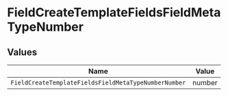 # FieldCreateTemplateFieldsFieldMetaTypeNumber


## Values

| Name                                                 | Value                                                |
| ---------------------------------------------------- | ---------------------------------------------------- |
| `FieldCreateTemplateFieldsFieldMetaTypeNumberNumber` | number                                               |